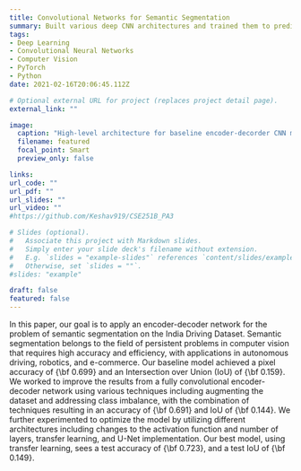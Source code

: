 ```yaml
---
title: Convolutional Networks for Semantic Segmentation
summary: Built various deep CNN architectures and trained them to predict the segmentation masks of the images in the India Driving Dataset as a semantic segmentation task.
tags:
- Deep Learning
- Convolutional Neural Networks
- Computer Vision
- PyTorch
- Python
date: 2021-02-16T20:06:45.112Z

# Optional external URL for project (replaces project detail page).
external_link: ""

image:
  caption: "High-level architecture for baseline encoder-decorder CNN model."
  filename: featured
  focal_point: Smart
  preview_only: false

links:
url_code: ""
url_pdf: ""
url_slides: ""
url_video: ""
#https://github.com/Keshav919/CSE251B_PA3

# Slides (optional).
#   Associate this project with Markdown slides.
#   Simply enter your slide deck's filename without extension.
#   E.g. `slides = "example-slides"` references `content/slides/example-slides.md`.
#   Otherwise, set `slides = ""`.
#slides: "example"

draft: false
featured: false
---
```


In this paper, our goal is to apply an encoder-decoder network for the problem of semantic segmentation on the India Driving Dataset. Semantic segmentation belongs to the field of persistent problems in computer vision that requires high accuracy and efficiency, with applications in autonomous driving, robotics, and e-commerce. Our baseline model achieved a pixel accuracy of {\bf 0.699} and an Intersection over Union (IoU) of {\bf 0.159}. We worked to improve the results from a fully convolutional encoder-decoder network using various techniques including augmenting the dataset and addressing class imbalance, with the combination of techniques resulting in an accuracy of {\bf 0.691} and IoU of {\bf 0.144}. We further experimented to optimize the model by utilizing different architectures including changes to the activation function and number of layers, transfer learning, and U-Net implementation. Our best model, using transfer learning, sees a test accuracy of {\bf 0.723}, and a test IoU of {\bf 0.149}.